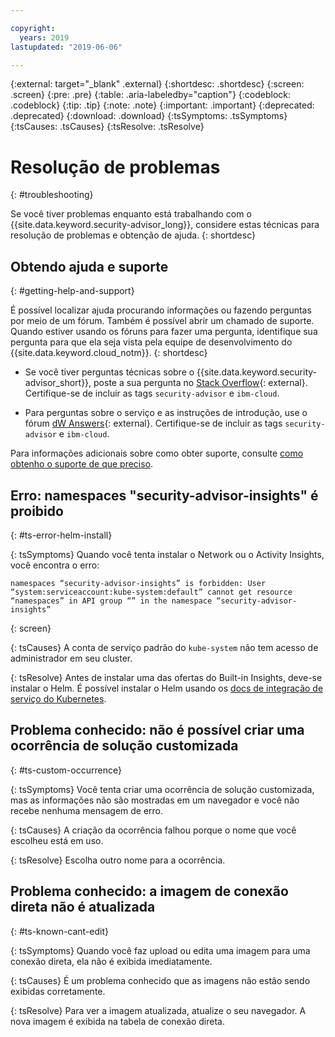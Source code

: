 ```yaml
---

copyright:
  years: 2019
lastupdated: "2019-06-06"

---
```


{:external: target="_blank" .external}
{:shortdesc: .shortdesc}
{:screen: .screen}
{:pre: .pre}
{:table: .aria-labeledby="caption"}
{:codeblock: .codeblock}
{:tip: .tip}
{:note: .note}
{:important: .important}
{:deprecated: .deprecated}
{:download: .download}
{:tsSymptoms: .tsSymptoms}
{:tsCauses: .tsCauses}
{:tsResolve: .tsResolve}

# Resolução de problemas
{: #troubleshooting}

Se você tiver problemas enquanto está trabalhando com o {{site.data.keyword.security-advisor_long}}, considere estas técnicas para resolução de problemas e obtenção de ajuda.
{: shortdesc}


## Obtendo ajuda e suporte
{: #getting-help-and-support}



É possível localizar ajuda procurando informações ou fazendo perguntas por meio de um fórum. Também é possível abrir um chamado de suporte. Quando estiver usando os fóruns para fazer uma pergunta, identifique sua pergunta para que ela seja vista pela equipe de
desenvolvimento do {{site.data.keyword.cloud_notm}}.
{: shortdesc}

  * Se você tiver perguntas técnicas sobre o {{site.data.keyword.security-advisor_short}}, poste a sua pergunta no [Stack Overflow](https://stackoverflow.com/){: external}. Certifique-se de incluir as tags `security-advisor` e `ibm-cloud`.

  * Para perguntas sobre o serviço e as instruções de introdução, use o fórum [dW Answers](https://developer.ibm.com/){: external}. Certifique-se de incluir as tags `security-advisor` e `ibm-cloud`.


Para informações adicionais sobre como obter suporte, consulte [como obtenho o suporte de que preciso](/docs/get-support?topic=get-support-getting-customer-support#getting-customer-support).


## Erro: namespaces "security-advisor-insights" é proibido
{: #ts-error-helm-install}

{: tsSymptoms}
Quando você tenta instalar o Network ou o Activity Insights, você encontra o erro:

```
namespaces “security-advisor-insights” is forbidden: User “system:serviceaccount:kube-system:default” cannot get resource “namespaces” in API group “” in the namespace “security-advisor-insights”
```
{: screen}

{: tsCauses}
A conta de serviço padrão do `kube-system` não tem acesso de administrador em seu cluster.

{: tsResolve}
Antes de instalar uma das ofertas do Built-in Insights, deve-se instalar o Helm. É possível instalar o Helm usando os [docs de integração de serviço do Kubernetes](/docs/containers?topic=containers-helm).


## Problema conhecido: não é possível criar uma ocorrência de solução customizada
{: #ts-custom-occurrence}

{: tsSymptoms}
Você tenta criar uma ocorrência de solução customizada, mas as informações não são mostradas em um navegador e você não recebe nenhuma mensagem de erro.

{: tsCauses}
A criação da ocorrência falhou porque o nome que você escolheu está em uso.

{: tsResolve}
Escolha outro nome para a ocorrência.

## Problema conhecido: a imagem de conexão direta não é atualizada
{: #ts-known-cant-edit}

{: tsSymptoms}
Quando você faz upload ou edita uma imagem para uma conexão direta, ela não é exibida imediatamente.

{: tsCauses}
É um problema conhecido que as imagens não estão sendo exibidas corretamente.

{: tsResolve}
Para ver a imagem atualizada, atualize o seu navegador. A nova imagem é exibida na tabela de conexão direta.

